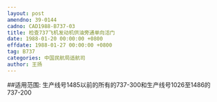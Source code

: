 ```yaml
---
layout: post
amendno: 39-0144
cadno: CAD1988-B737-03
title: 检查737飞机发动机供油旁通单向活门
date: 1988-01-20 00:00:00 +0800
effdate: 1988-01-27 00:00:00 +0800
tag: B737
categories: 中国民航局适航司
author: 王扬
---
```


##适用范围:
生产线号1485以前的所有的737-300和生产线号1026至1486的 737-200

